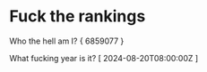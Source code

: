 # Fuck the rankings

Who the hell am I?
{ 6859077 }

What fucking year is it?
[ 2024-08-20T08:00:00Z ]
